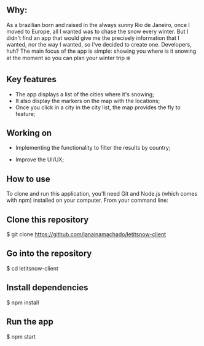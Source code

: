 ## Why: 

As a brazilian born and raised in the always sunny Rio de Janeiro, once I moved to Europe, all I wanted was to chase the snow every winter. But I didn't find an app that would give me the precisely information that I wanted, nor the way I wanted, so I've decided to create one. Developers, huh? 
The main focus of the app is simple: showing you where is it snowing at the moment so you can plan your winter trip ❄️ 


## Key features 

- The app displays a list of the cities where it's snowing;
- It also display the markers on the map with the locations;
- Once you click in a city in the city list, the map provides the fly to feature;

## Working on

- Implementing the functionality to filter the results by country;

- Improve the UI/UX;

## How to use

To clone and run this application, you'll need Git and Node.js (which comes with npm) installed on your computer. From your command line:

## Clone this repository

$ git clone https://github.com/janainamachado/letitsnow-client

## Go into the repository

$ cd letitsnow-client

## Install dependencies

$ npm install

## Run the app

$ npm start

